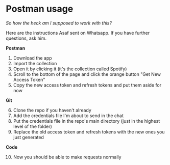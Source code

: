 # Postman usage

_So how the heck am I supposed to work with this?_

Here are the instructions Asaf sent on Whatsapp. If you have further questions, ask him.

**Postman**
1. Download the app 
2. Import the collection
3. Open it by clicking it (it's the collection called Spotify)
4. Scroll to the bottom of the page and click the orange button "Get New Access Token"
5. Copy the new access token and refresh tokens and put them aside for now

**Git**

6. Clone the repo if you haven't already
7. Add the credentials file I'm about to send in the chat
8. Put the credentials file in the repo's main directory (just in the highest level of the folder)
9. Replace the old access token and refresh tokens with the new ones you just generated

**Code**

10. Now you should be able to make requests normally